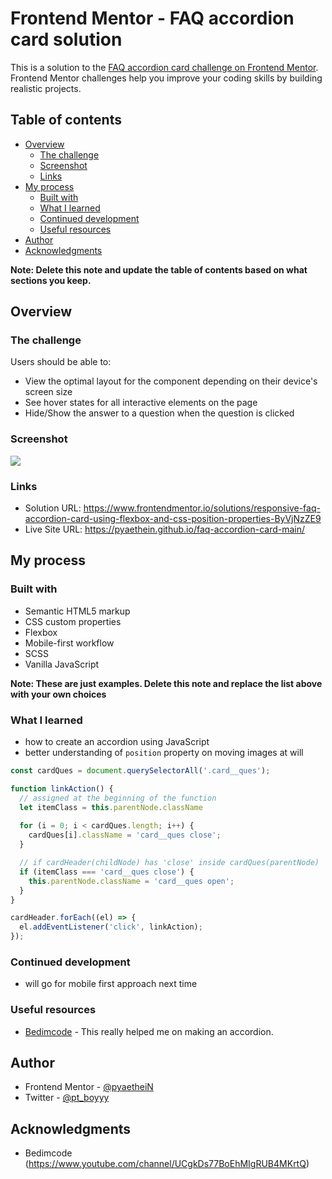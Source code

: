 # Frontend Mentor - FAQ accordion card solution

This is a solution to the [FAQ accordion card challenge on Frontend Mentor](https://www.frontendmentor.io/challenges/faq-accordion-card-XlyjD0Oam). Frontend Mentor challenges help you improve your coding skills by building realistic projects. 

## Table of contents

- [Overview](#overview)
  - [The challenge](#the-challenge)
  - [Screenshot](#screenshot)
  - [Links](#links)
- [My process](#my-process)
  - [Built with](#built-with)
  - [What I learned](#what-i-learned)
  - [Continued development](#continued-development)
  - [Useful resources](#useful-resources)
- [Author](#author)
- [Acknowledgments](#acknowledgments)

**Note: Delete this note and update the table of contents based on what sections you keep.**

## Overview

### The challenge

Users should be able to:

- View the optimal layout for the component depending on their device's screen size
- See hover states for all interactive elements on the page
- Hide/Show the answer to a question when the question is clicked

### Screenshot

![](./screenshot.jpg)

### Links

- Solution URL: https://www.frontendmentor.io/solutions/responsive-faq-accordion-card-using-flexbox-and-css-position-properties-ByVjNzZE9
- Live Site URL: https://pyaethein.github.io/faq-accordion-card-main/

## My process

### Built with

- Semantic HTML5 markup
- CSS custom properties
- Flexbox
- Mobile-first workflow
- SCSS
- Vanilla JavaScript

**Note: These are just examples. Delete this note and replace the list above with your own choices**

### What I learned

 - how to create an accordion using JavaScript
 - better understanding of `position` property on moving images at will

```js
const cardQues = document.querySelectorAll('.card__ques');

function linkAction() {
  // assigned at the beginning of the function
  let itemClass = this.parentNode.className
  
  for (i = 0; i < cardQues.length; i++) {
    cardQues[i].className = 'card__ques close';
  }

  // if cardHeader(childNode) has 'close' inside cardQues(parentNode)
  if (itemClass === 'card__ques close') {
    this.parentNode.className = 'card__ques open';
  } 
}

cardHeader.forEach((el) => {
  el.addEventListener('click', linkAction);
});
```

### Continued development

 - will go for mobile first approach next time

### Useful resources

- [Bedimcode](https://www.youtube.com/watch?v=27JtRAI3QO8) - This really helped me on making an accordion.

## Author

- Frontend Mentor - [@pyaetheiN](https://www.frontendmentor.io/profile/pyaetheiN)
- Twitter - [@pt_boyyy](https://www.twitter.com/pt_boyyy)

## Acknowledgments

- Bedimcode (https://www.youtube.com/channel/UCgkDs77BoEhMIgRUB4MKrtQ)
